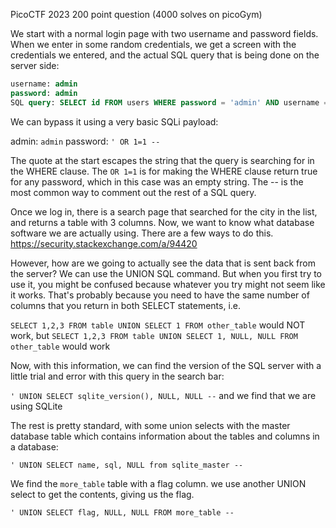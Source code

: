 PicoCTF 2023 200 point question (4000 solves on picoGym)

We start with a normal login page with two username and password fields. When we enter in some random credentials, we get a screen with the credentials we entered, and the actual SQL query that is being done on the server side:
```SQL
username: admin
password: admin
SQL query: SELECT id FROM users WHERE password = 'admin' AND username = 'admin'
```
We can bypass it using a very basic SQLi payload: 

admin: `admin`
password: `' OR 1=1 --`

The quote at the start escapes the string that the query is searching for in the WHERE clause. The `OR 1=1` is for making the WHERE clause return true for any password, which in this case was an empty string. The -- is the most common way to comment out the rest of a SQL query. 
 
Once we log in, there is a search page that searched for the city in the list, and returns a table with 3 columns. Now, we want to know what database software we are actually using. There are a few ways to do this. https://security.stackexchange.com/a/94420

However, how are we going to actually see the data that is sent back from the server? We can use the UNION SQL command. But when you first try to use it, you might be confused because whatever you try might not seem like it works. That's probably because you need to have the same number of columns that you return in both SELECT statements, i.e.

`SELECT 1,2,3 FROM table UNION SELECT 1 FROM other_table` would NOT work, but 
`SELECT 1,2,3 FROM table UNION SELECT 1, NULL, NULL FROM other_table` would work 

Now, with this information, we can find the version of the SQL server with a little trial and error with this query in the search bar:

`' UNION SELECT sqlite_version(), NULL, NULL --` and we find that we are using SQLite

The rest is pretty standard, with some union selects with the master database table which contains information about the tables and columns in a database:

`' UNION SELECT name, sql, NULL from sqlite_master --`

We find the `more_table` table with a flag column. we use another UNION select to get the contents, giving us the flag.

`' UNION SELECT flag, NULL, NULL FROM more_table --`